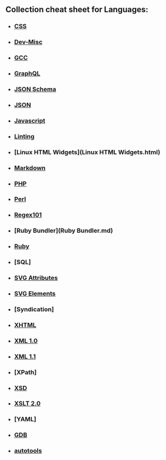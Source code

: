 ## Collection cheat sheet for Languages:

- ### [CSS](CSS.html)
- ### [Dev-Misc](Dev-Misc.md)
- ### [GCC](GCC.md)
- ### [GraphQL](https://wehavefaces.net/graphql-shorthand-notation-cheatsheet-17cd715861b6)
- ### [JSON Schema](https://tools.ietf.org/html/draft-zyp-json-schema-04)
- ### [JSON](https://dzone.com/refcardz/core-json)
- ### [Javascript](https://code.google.com/archive/p/jslibs/wikis/JavascriptTips.wiki)
- ### [Linting](Linting.md)
- ### [Linux HTML Widgets](Linux HTML Widgets.html)
- ### [Markdown](https://github.com/adam-p/markdown-here/wiki/Markdown-Cheatsheet)
- ### [PHP](PHP.md)
- ### [Perl](Perl.md)
- ### [Regex101](https://regex101.com/)
- ### [Ruby Bundler](Ruby Bundler.md)
- ### [Ruby](Ruby.md)
- ### [SQL]
- ### [SVG Attributes](https://developer.mozilla.org/en-US/docs/Web/SVG/Attribute)
- ### [SVG Elements](https://developer.mozilla.org/en-US/docs/Web/SVG/Element)
- ### [Syndication]
- ### [XHTML](https://www.w3.org/TR/xhtml1/)
- ### [XML 1.0](http://www.w3.org/TR/2008/REC-xml-20081126/)
- ### [XML 1.1](https://www.w3.org/TR/2006/REC-xml11-20060816/)
- ### [XPath]
- ### [XSD](https://www.w3.org/XML/Schema)
- ### [XSLT 2.0](https://www.w3.org/TR/xslt20/)
- ### [YAML]
- ### [GDB](gdb.md)
- ### [autotools](autotools.md)